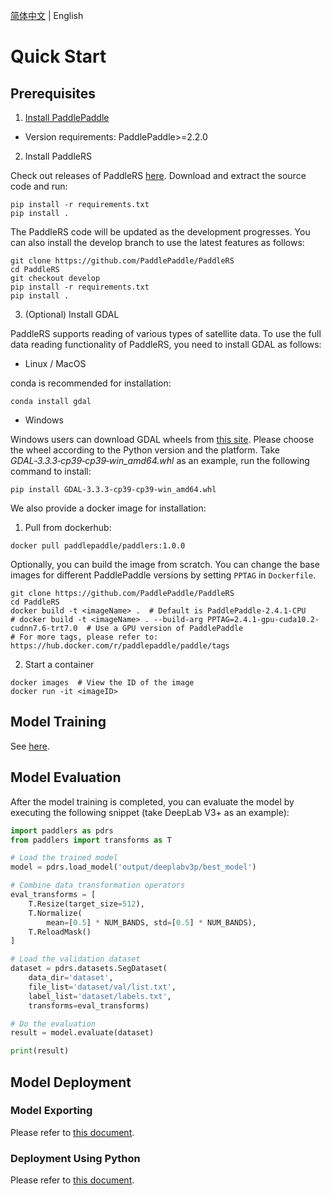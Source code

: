 [简体中文](quick_start_cn.md) | English

# Quick Start

## Prerequisites

1. [Install PaddlePaddle](https://www.paddlepaddle.org.cn/install/quick)
  - Version requirements: PaddlePaddle>=2.2.0

2. Install PaddleRS

Check out releases of PaddleRS [here](https://github.com/PaddlePaddle/PaddleRS/releases). Download and extract the source code and run:

```shell
pip install -r requirements.txt
pip install .
```

The PaddleRS code will be updated as the development progresses. You can also install the develop branch to use the latest features as follows:

```shell
git clone https://github.com/PaddlePaddle/PaddleRS
cd PaddleRS
git checkout develop
pip install -r requirements.txt
pip install .
```

3. (Optional) Install GDAL

PaddleRS supports reading of various types of satellite data. To use the full data reading functionality of PaddleRS, you need to install GDAL as follows:

  - Linux / MacOS

conda is recommended for installation:

```shell
conda install gdal
```

  - Windows

Windows users can download GDAL wheels from [this site](https://www.lfd.uci.edu/~gohlke/pythonlibs/#gdal). Please choose the wheel according to the Python version and the platform. Take *GDAL‑3.3.3‑cp39‑cp39‑win_amd64.whl* as an example, run the following command to install:

```shell
pip install GDAL‑3.3.3‑cp39‑cp39‑win_amd64.whl
```

We also provide a docker image for installation:

1. Pull from dockerhub:

```shell
docker pull paddlepaddle/paddlers:1.0.0
```

Optionally, you can build the image from scratch. You can change the base images for different PaddlePaddle versions by setting `PPTAG` in `Dockerfile`.

```shell
git clone https://github.com/PaddlePaddle/PaddleRS
cd PaddleRS
docker build -t <imageName> .  # Default is PaddlePaddle-2.4.1-CPU
# docker build -t <imageName> . --build-arg PPTAG=2.4.1-gpu-cuda10.2-cudnn7.6-trt7.0  # Use a GPU version of PaddlePaddle
# For more tags, please refer to: https://hub.docker.com/r/paddlepaddle/paddle/tags
```

2. Start a container

```shell
docker images  # View the ID of the image
docker run -it <imageID>
```

## Model Training

See [here](../tutorials/train/README_EN.md).

## Model Evaluation

After the model training is completed, you can evaluate the model by executing the following snippet (take DeepLab V3+ as an example):

```python
import paddlers as pdrs
from paddlers import transforms as T

# Load the trained model
model = pdrs.load_model('output/deeplabv3p/best_model')

# Combine data transformation operators
eval_transforms = [
    T.Resize(target_size=512),
    T.Normalize(
        mean=[0.5] * NUM_BANDS, std=[0.5] * NUM_BANDS),
    T.ReloadMask()
]

# Load the validation dataset
dataset = pdrs.datasets.SegDataset(
    data_dir='dataset',
    file_list='dataset/val/list.txt',
    label_list='dataset/labels.txt',
    transforms=eval_transforms)

# Do the evaluation
result = model.evaluate(dataset)

print(result)
```

## Model Deployment

### Model Exporting

Please refer to [this document](../deploy/export/README.md).

### Deployment Using Python

Please refer to [this document](../deploy/README.md).
